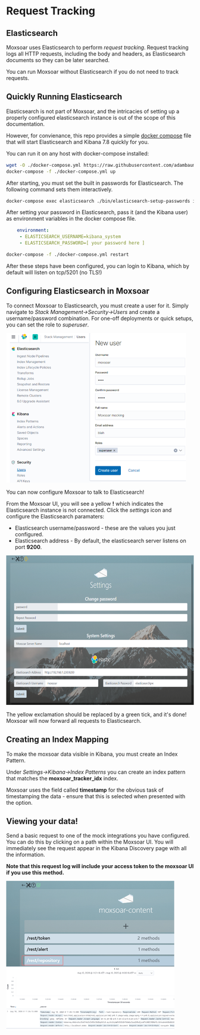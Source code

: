 # Request Tracking 

## Elasticsearch 

Moxsoar uses Elasticsearch to perform *request tracking*. Request tracking logs all HTTP requests, including the body
and headers, as Elasticsearch documents so they can be later searched.

You can run Moxsoar without Elasticsearch if you do not need to track requests.

## Quickly Running Elasticsearch

Elasticsearch is not part of Moxsoar, and the intricacies of setting up a properly configured elasticsearch instance 
is out of the scope of this documentation.

However, for convienance, this repo provides a simple [docker compose](../docker-compose.yml) file that will start 
Elasticsearch and Kibana 7.8 quickly for you.

You can run it on any host with docker-compose installed:
```bash
wget -O ./docker-compose.yml https://raw.githubusercontent.com/adambaumeister/moxsoar/request-tracking/docker-compose.yml
docker-compose -f ./docker-compose.yml up 
```

After starting, you must set the built in passwords for Elasticsearch. The following command sets them interactively.
```bash
docker-compose exec elasticsearch ./bin/elasticsearch-setup-passwords interactive
```

After setting your password in Elasticsearch, pass it (and the Kibana user) as environment variables in the docker
compose file.

 ```yaml
     environment:
      - ELASTICSEARCH_USERNAME=kibana_system
      - ELASTICSEARCH_PASSWORD=[ your password here ]
```
```bash
docker-compose -f ./docker-compose.yml restart
```

After these steps have been configured, you can login to Kibana, which by default will listen on tcp/5201 (no TLS!)

## Configuring Elasticsearch in Moxsoar

To connect Moxsoar to Elasticsearch, you must create a user for it. Simply navigate to *Stack Management->Security->Users*
and create a username/password combination. For one-off deployments or quick setups, you can set the role to *superuser*. 

<img src="img/kibana_user_config.png" height="400">

You can now configure Moxsoar to talk to Elasticsearch!

From the Moxsoar UI, you will see a yellow **!** which indicates the Elasticsearch instance is not connected. Click the
*settings* icon and configure the Elasticsearch paramaters: 

* Elasticsearch username/password - these are the values you just configured. 
* Elasticsearch address - By default, the elasticsearch server listens on port **9200**. 

<img src="img/elasticsearch_settings.png" height="400">

The yellow exclamation should be replaced by a green tick, and it's done! Moxsoar will now forward all requests
to Elasticsearch.

## Creating an Index Mapping

To make the moxsoar data visible in Kibana, you must create an Index Pattern. 

Under *Settings->Kibana->Index Patterns* you can create an index pattern that matches the **moxsoar_tracker_idx** index.

Moxsoar uses the field called **timestamp** for the obvious task of timestamping the data - ensure that this is selected when presented with the
option.

## Viewing your data!

Send a basic request to one of the mock integrations you have configured. You can do this by clicking on a path within
the Moxsoar UI. You will immediately see the request appear in the Kibana Discovery page with all the information.

**Note that this request log will include your access token to the moxsoar UI if you use this method.**

<img src="img/kibana_example_request.png" height="400">
